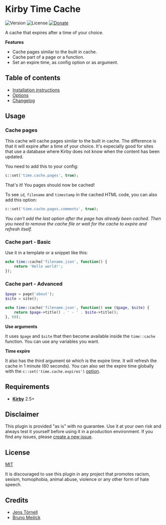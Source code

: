 # Kirby Time Cache

![Version](https://img.shields.io/badge/version-0.2-blue.svg) ![License](https://img.shields.io/badge/license-MIT-green.svg) [![Donate](https://img.shields.io/badge/give-donation-yellow.svg)](https://www.paypal.me/DevoneraAB)

A cache that expires after a time of your choice.

**Features**

- Cache pages similar to the built in cache.
- Cache part of a page or a function.
- Set an expire time, as config option or as argument.

## Table of contents

- [Installation instructions](docs/install.md)
- [Options](docs/options.md)
- [Changelog](docs/changelog.md)

## Usage

### Cache pages

This cache will cache pages similar to the built in cache. The difference is that it will expire after a time of your choice. It's expecially good for sites that use a database where Kirby does not know when the content has been updated.

You need to add this to your config:

```php
c::set('time.cache.pages', true);
```

That's it! You pages should now be cached!

To see `id`, `filename` and `timestamp` in the cached HTML code, you can also add this option:

```php
c::set('time.cache.pages.comments', true);
```

*You can't add the last option after the page has already been cached. Then you need to remove the cache file or wait for the cache to expire and refresh itself.*

### Cache part - Basic

Use it in a template or a snippet like this:

```php
echo time::cache('filename.json', function() {
    return 'Hello world!';
});
```

### Cache part - Advanced

```php
$page = page('about');
$site = site();

echo time::cache('filename.json', function() use ($page, $site) {
    return $page->title() . ' - ' . $site->title();
}, 60);
```

**Use arguments**

It uses `$page` and `$site` that then become available inside the `time::cache` function. You can use any variables you want.

**Time expire**

It also has the third argument `60` which is the expire time. It will refresh the cache in 1 minute (60 seconds). You can also set the expire time globally with the `c::set('time.cache.expires')` [option](docs/options.md).

## Requirements

- [**Kirby**](https://getkirby.com/) 2.5+

## Disclaimer

This plugin is provided "as is" with no guarantee. Use it at your own risk and always test it yourself before using it in a production environment. If you find any issues, please [create a new issue](https://github.com/jenstornell/kirby-time-cache/issues/new).

## License

[MIT](https://opensource.org/licenses/MIT)

It is discouraged to use this plugin in any project that promotes racism, sexism, homophobia, animal abuse, violence or any other form of hate speech.

## Credits

- [Jens Törnell](https://github.com/jenstornell)
- [Bruno Meilick](https://github.com/bnomei/)